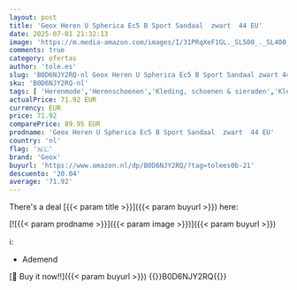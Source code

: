 ```yaml
---
layout: post
title: 'Geox Heren U Spherica Ec5 B Sport Sandaal  zwart  44 EU'
date: 2025-07-01 21:32:13
image: 'https://m.media-amazon.com/images/I/31PRqXeF1GL._SL500_._SL400_.jpg'
comments: true
category: ofertas
author: 'tole.es'
slug: 'B0D6NJY2RQ-nl Geox Heren U Spherica Ec5 B Sport Sandaal zwart 44 EU'
sku: 'B0D6NJY2RQ-nl'
tags: [ 'Herenmode','Herenschoenen','Kleding, schoenen & sieraden','Kleding, schoenen en sieraden','Sport- & outdoorsandalen heren','Trainings- & outdoorschoenen heren','geox','🇳🇱', ]
actualPrice: 71.92 EUR
currency: EUR
price: 71.92
comparePrice: 89.95 EUR
prodname: 'Geox Heren U Spherica Ec5 B Sport Sandaal  zwart  44 EU'
country: 'nl'
flag: '🇳🇱'
brand: 'Geox'
buyurl: 'https://www.amazon.nl/dp/B0D6NJY2RQ/?tag=tolees0b-21'
descuento: '20.04'
average: '71.92'
---
```


There's a deal [{{< param title >}}]({{< param buyurl >}})  here:

[![{{< param prodname >}}]({{< param image >}})]({{< param buyurl >}})

ℹ️:

- Ademend

[🛒 Buy it now!!]({{< param buyurl >}})
{{<world>}}B0D6NJY2RQ{{</world>}}
